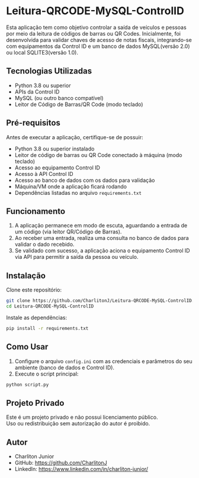 # Leitura-QRCODE-MySQL-ControlID

Esta aplicação tem como objetivo controlar a saída de veículos e pessoas por meio da leitura de códigos de barras ou QR Codes. Inicialmente, foi desenvolvida para validar chaves de acesso de notas fiscais, integrando-se com equipamentos da Control ID e um banco de dados MySQL(versão 2.0) ou local SQLITE3(versão 1.0).

## Tecnologias Utilizadas

- Python 3.8 ou superior  
- APIs da Control ID  
- MySQL (ou outro banco compatível)  
- Leitor de Código de Barras/QR Code (modo teclado)

## Pré-requisitos

Antes de executar a aplicação, certifique-se de possuir:

- Python 3.8 ou superior instalado  
- Leitor de código de barras ou QR Code conectado à máquina (modo teclado)  
- Acesso ao equipamento Control ID  
- Acesso à API Control ID  
- Acesso ao banco de dados com os dados para validação  
- Máquina/VM onde a aplicação ficará rodando  
- Dependências listadas no arquivo `requirements.txt`

## Funcionamento

1. A aplicação permanece em modo de escuta, aguardando a entrada de um código (via leitor QR/Código de Barras).  
2. Ao receber uma entrada, realiza uma consulta no banco de dados para validar o dado recebido.  
3. Se validado com sucesso, a aplicação aciona o equipamento Control ID via API para permitir a saída da pessoa ou veículo.

## Instalação

Clone este repositório:

```bash
git clone https://github.com/CharlitonJ/Leitura-QRCODE-MySQL-ControlID.git
cd Leitura-QRCODE-MySQL-ControlID
```

Instale as dependências:

```bash
pip install -r requirements.txt
```

## Como Usar

1. Configure o arquivo `config.ini` com as credenciais e parâmetros do seu ambiente (banco de dados e Control ID).  
2. Execute o script principal:

```bash
python script.py
```

## Projeto Privado

Este é um projeto privado e não possui licenciamento público.  
Uso ou redistribuição sem autorização do autor é proibido.

## Autor

- Charliton Junior  
- GitHub: https://github.com/CharlitonJ  
- LinkedIn: https://www.linkedin.com/in/charliton-junior/

